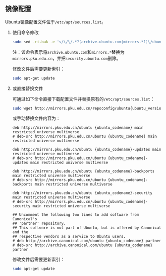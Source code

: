 ## 镜像配置

Ubuntu镜像配置文件位于`/etc/apt/sources.list`。

1. 使用命令修改
    ```bash
    sudo sed -ri.bak -e 's/\/\/.*?(archive.ubuntu.com|mirrors.*?)\/ubuntu/\/\/mirrors.pku.edu.cn\/ubuntu/g' -e '/security.ubuntu.com\/ubuntu/d' /etc/apt/sources.list
    ```
    注：该命令表示将`archive.ubuntu.com`和`mirrors.*`替换为`mirrors.pku.edu.cn`，并把`security.ubuntu.com`删除。

    修改文件后需要更新索引：
    ```bash
    sudo apt-get update
    ```

2. 或直接替换文件

    可通过如下命令直接下载配置文件并替换原有的`/etc/apt/sources.list`：
    ```bash
    sudo wget http://mirrors.pku.edu.cn/repoconfig/ubuntu{ubuntu_version}/sources.list -O /etc/apt/sources.list
    ```

    或手动替换文件内容为：
    ```unix-conf
    deb http://mirrors.pku.edu.cn/ubuntu {ubuntu_codename} main restricted universe multiverse
    # deb-src http://mirrors.pku.edu.cn/ubuntu {ubuntu_codename} main restricted universe multiverse

    deb http://mirrors.pku.edu.cn/ubuntu {ubuntu_codename}-updates main restricted universe multiverse
    # deb-src http://mirrors.pku.edu.cn/ubuntu {ubuntu_codename}-updates main restricted universe multiverse

    deb http://mirrors.pku.edu.cn/ubuntu {ubuntu_codename}-backports main restricted universe multiverse
    # deb-src http://mirrors.pku.edu.cn/ubuntu {ubuntu_codename}-backports main restricted universe multiverse

    deb http://mirrors.pku.edu.cn/ubuntu {ubuntu_codename}-security main restricted universe multiverse
    # deb-src http://mirrors.pku.edu.cn/ubuntu {ubuntu_codename}-security main restricted universe multiverse

    ## Uncomment the following two lines to add software from Canonical's
    ## 'partner' repository.
    ## This software is not part of Ubuntu, but is offered by Canonical and the
    ## respective vendors as a service to Ubuntu users.
    # deb http://archive.canonical.com/ubuntu {ubuntu_codename} partner
    # deb-src http://archive.canonical.com/ubuntu {ubuntu_codename} partner
    ```

    修改文件后需要更新索引：
    ```bash
    sudo apt-get update
    ```
